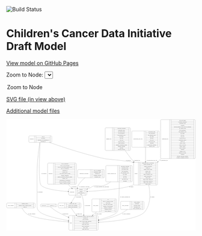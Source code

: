 <link rel='stylesheet' href="assets/style.css">
<link rel='stylesheet' href="https://unpkg.com/leaflet@1.5.1/dist/leaflet.css" integrity="sha512-xwE/Az9zrjBIphAcBb3F6JVqxf46+CDLwfLMHloNu6KEQCAWi6HcDUbeOfBIptF7tcCzusKFjFw2yuvEpDL9wQ==" crossorigin="">
<script type="text/javascript" src="https://code.jquery.com/jquery-3.2.1.min.js"></script>
<script type="text/javascript"  src="https://unpkg.com/leaflet@1.5.1/dist/leaflet.js"></script>
<script type="text/javascript" src="assets/actions.js"></script>

![Build Status](https://github.com/CBIIT/ccdi-model/actions/workflows/model-test-and-deploy.yml/badge.svg)

# Children's Cancer Data Initiative Draft Model

[View model on GitHub Pages](https://cbiit.github.io/ccdi-model/)



Zoom to Node: <select id="node_select">
  <option value="">Zoom to Node</option>
</select>
<div id="model"></div>

<p>
<a href="./model-desc/ccdi-model.svg">SVG file (in view above)</a>
<p>
<a href="./model-desc">Additional model files</a>
<div id='graph' style='display:off;'>
<svg width="2683pt" height="1574pt"
 viewBox="0.00 0.00 2683.00 1574.00" xmlns="http://www.w3.org/2000/svg" xmlns:xlink="http://www.w3.org/1999/xlink">
<g id="graph0" class="graph" transform="scale(1 1) rotate(0) translate(4 1570)">
<title>Perl</title>
<polygon fill="#ffffff" stroke="transparent" points="-4,4 -4,-1570 2679,-1570 2679,4 -4,4"/>
<!-- study_funding -->
<g id="node1" class="node">
<title>study_funding</title>
<path fill="none" stroke="#000000" d="M12,-317C12,-317 391,-317 391,-317 397,-317 403,-323 403,-329 403,-329 403,-374 403,-374 403,-380 397,-386 391,-386 391,-386 12,-386 12,-386 6,-386 0,-380 0,-374 0,-374 0,-329 0,-329 0,-323 6,-317 12,-317"/>
<text text-anchor="middle" x="59.5" y="-347.8" font-family="Times,serif" font-size="14.00" fill="#000000">study_funding</text>
<polyline fill="none" stroke="#000000" points="119,-317 119,-386 "/>
<text text-anchor="middle" x="129.5" y="-347.8" font-family="Times,serif" font-size="14.00" fill="#000000"> </text>
<polyline fill="none" stroke="#000000" points="140,-317 140,-386 "/>
<text text-anchor="middle" x="261" y="-370.8" font-family="Times,serif" font-size="14.00" fill="#000000">funding_agency</text>
<polyline fill="none" stroke="#000000" points="140,-363 382,-363 "/>
<text text-anchor="middle" x="261" y="-347.8" font-family="Times,serif" font-size="14.00" fill="#000000">funding_source_program_name</text>
<polyline fill="none" stroke="#000000" points="140,-340 382,-340 "/>
<text text-anchor="middle" x="261" y="-324.8" font-family="Times,serif" font-size="14.00" fill="#000000">grant_id</text>
<polyline fill="none" stroke="#000000" points="382,-317 382,-386 "/>
<text text-anchor="middle" x="392.5" y="-347.8" font-family="Times,serif" font-size="14.00" fill="#000000"> </text>
</g>
<!-- study -->
<g id="node8" class="node">
<title>study</title>
<path fill="none" stroke="#000000" d="M894.5,-.5C894.5,-.5 1284.5,-.5 1284.5,-.5 1290.5,-.5 1296.5,-6.5 1296.5,-12.5 1296.5,-12.5 1296.5,-195.5 1296.5,-195.5 1296.5,-201.5 1290.5,-207.5 1284.5,-207.5 1284.5,-207.5 894.5,-207.5 894.5,-207.5 888.5,-207.5 882.5,-201.5 882.5,-195.5 882.5,-195.5 882.5,-12.5 882.5,-12.5 882.5,-6.5 888.5,-.5 894.5,-.5"/>
<text text-anchor="middle" x="910.5" y="-100.3" font-family="Times,serif" font-size="14.00" fill="#000000">study</text>
<polyline fill="none" stroke="#000000" points="938.5,-.5 938.5,-207.5 "/>
<text text-anchor="middle" x="949" y="-100.3" font-family="Times,serif" font-size="14.00" fill="#000000"> </text>
<polyline fill="none" stroke="#000000" points="959.5,-.5 959.5,-207.5 "/>
<text text-anchor="middle" x="1117.5" y="-192.3" font-family="Times,serif" font-size="14.00" fill="#000000">experimental_strategy_and_data_subtype</text>
<polyline fill="none" stroke="#000000" points="959.5,-184.5 1275.5,-184.5 "/>
<text text-anchor="middle" x="1117.5" y="-169.3" font-family="Times,serif" font-size="14.00" fill="#000000">external_url</text>
<polyline fill="none" stroke="#000000" points="959.5,-161.5 1275.5,-161.5 "/>
<text text-anchor="middle" x="1117.5" y="-146.3" font-family="Times,serif" font-size="14.00" fill="#000000">phs_accession</text>
<polyline fill="none" stroke="#000000" points="959.5,-138.5 1275.5,-138.5 "/>
<text text-anchor="middle" x="1117.5" y="-123.3" font-family="Times,serif" font-size="14.00" fill="#000000">size_of_data_being_uploaded</text>
<polyline fill="none" stroke="#000000" points="959.5,-115.5 1275.5,-115.5 "/>
<text text-anchor="middle" x="1117.5" y="-100.3" font-family="Times,serif" font-size="14.00" fill="#000000">study_acronym</text>
<polyline fill="none" stroke="#000000" points="959.5,-92.5 1275.5,-92.5 "/>
<text text-anchor="middle" x="1117.5" y="-77.3" font-family="Times,serif" font-size="14.00" fill="#000000">study_data_types</text>
<polyline fill="none" stroke="#000000" points="959.5,-69.5 1275.5,-69.5 "/>
<text text-anchor="middle" x="1117.5" y="-54.3" font-family="Times,serif" font-size="14.00" fill="#000000">study_description</text>
<polyline fill="none" stroke="#000000" points="959.5,-46.5 1275.5,-46.5 "/>
<text text-anchor="middle" x="1117.5" y="-31.3" font-family="Times,serif" font-size="14.00" fill="#000000">study_name</text>
<polyline fill="none" stroke="#000000" points="959.5,-23.5 1275.5,-23.5 "/>
<text text-anchor="middle" x="1117.5" y="-8.3" font-family="Times,serif" font-size="14.00" fill="#000000">study_short_title</text>
<polyline fill="none" stroke="#000000" points="1275.5,-.5 1275.5,-207.5 "/>
<text text-anchor="middle" x="1286" y="-100.3" font-family="Times,serif" font-size="14.00" fill="#000000"> </text>
</g>
<!-- study_funding&#45;&gt;study -->
<g id="edge15" class="edge">
<title>study_funding&#45;&gt;study</title>
<path fill="none" stroke="#000000" d="M217.3299,-316.7344C232.5384,-287.5446 258.3887,-247.2934 293.5,-226 388.2078,-168.5641 670.6202,-135.4901 872.0974,-118.6241"/>
<polygon fill="#000000" stroke="#000000" points="872.5543,-122.0983 882.2308,-117.7837 871.9757,-115.1222 872.5543,-122.0983"/>
<text text-anchor="middle" x="355.5" y="-229.8" font-family="Times,serif" font-size="14.00" fill="#000000">of_study_funding</text>
</g>
<!-- synonym -->
<g id="node2" class="node">
<title>synonym</title>
<path fill="none" stroke="#000000" d="M327,-1243.5C327,-1243.5 628,-1243.5 628,-1243.5 634,-1243.5 640,-1249.5 640,-1255.5 640,-1255.5 640,-1323.5 640,-1323.5 640,-1329.5 634,-1335.5 628,-1335.5 628,-1335.5 327,-1335.5 327,-1335.5 321,-1335.5 315,-1329.5 315,-1323.5 315,-1323.5 315,-1255.5 315,-1255.5 315,-1249.5 321,-1243.5 327,-1243.5"/>
<text text-anchor="middle" x="355" y="-1285.8" font-family="Times,serif" font-size="14.00" fill="#000000">synonym</text>
<polyline fill="none" stroke="#000000" points="395,-1243.5 395,-1335.5 "/>
<text text-anchor="middle" x="405.5" y="-1285.8" font-family="Times,serif" font-size="14.00" fill="#000000"> </text>
<polyline fill="none" stroke="#000000" points="416,-1243.5 416,-1335.5 "/>
<text text-anchor="middle" x="517.5" y="-1320.3" font-family="Times,serif" font-size="14.00" fill="#000000">cds_id</text>
<polyline fill="none" stroke="#000000" points="416,-1312.5 619,-1312.5 "/>
<text text-anchor="middle" x="517.5" y="-1297.3" font-family="Times,serif" font-size="14.00" fill="#000000">cds_node</text>
<polyline fill="none" stroke="#000000" points="416,-1289.5 619,-1289.5 "/>
<text text-anchor="middle" x="517.5" y="-1274.3" font-family="Times,serif" font-size="14.00" fill="#000000">repository_of_synonym_id</text>
<polyline fill="none" stroke="#000000" points="416,-1266.5 619,-1266.5 "/>
<text text-anchor="middle" x="517.5" y="-1251.3" font-family="Times,serif" font-size="14.00" fill="#000000">synonym_id</text>
<polyline fill="none" stroke="#000000" points="619,-1243.5 619,-1335.5 "/>
<text text-anchor="middle" x="629.5" y="-1285.8" font-family="Times,serif" font-size="14.00" fill="#000000"> </text>
</g>
<!-- participant -->
<g id="node6" class="node">
<title>participant</title>
<path fill="none" stroke="#000000" d="M892,-495.5C892,-495.5 1123,-495.5 1123,-495.5 1129,-495.5 1135,-501.5 1135,-507.5 1135,-507.5 1135,-575.5 1135,-575.5 1135,-581.5 1129,-587.5 1123,-587.5 1123,-587.5 892,-587.5 892,-587.5 886,-587.5 880,-581.5 880,-575.5 880,-575.5 880,-507.5 880,-507.5 880,-501.5 886,-495.5 892,-495.5"/>
<text text-anchor="middle" x="928" y="-537.8" font-family="Times,serif" font-size="14.00" fill="#000000">participant</text>
<polyline fill="none" stroke="#000000" points="976,-495.5 976,-587.5 "/>
<text text-anchor="middle" x="986.5" y="-537.8" font-family="Times,serif" font-size="14.00" fill="#000000"> </text>
<polyline fill="none" stroke="#000000" points="997,-495.5 997,-587.5 "/>
<text text-anchor="middle" x="1055.5" y="-572.3" font-family="Times,serif" font-size="14.00" fill="#000000">ethnicity</text>
<polyline fill="none" stroke="#000000" points="997,-564.5 1114,-564.5 "/>
<text text-anchor="middle" x="1055.5" y="-549.3" font-family="Times,serif" font-size="14.00" fill="#000000">gender</text>
<polyline fill="none" stroke="#000000" points="997,-541.5 1114,-541.5 "/>
<text text-anchor="middle" x="1055.5" y="-526.3" font-family="Times,serif" font-size="14.00" fill="#000000">participant_id</text>
<polyline fill="none" stroke="#000000" points="997,-518.5 1114,-518.5 "/>
<text text-anchor="middle" x="1055.5" y="-503.3" font-family="Times,serif" font-size="14.00" fill="#000000">race</text>
<polyline fill="none" stroke="#000000" points="1114,-495.5 1114,-587.5 "/>
<text text-anchor="middle" x="1124.5" y="-537.8" font-family="Times,serif" font-size="14.00" fill="#000000"> </text>
</g>
<!-- synonym&#45;&gt;participant -->
<g id="edge12" class="edge">
<title>synonym&#45;&gt;participant</title>
<path fill="none" stroke="#000000" d="M474.8166,-1243.0145C467.1198,-1101.8295 447.8996,-684.8452 486.5,-639 534.7091,-581.7427 732.0356,-557.8834 869.4943,-548.097"/>
<polygon fill="#000000" stroke="#000000" points="869.9648,-551.5728 879.6983,-547.3884 869.4798,-544.5896 869.9648,-551.5728"/>
<text text-anchor="middle" x="529" y="-796.8" font-family="Times,serif" font-size="14.00" fill="#000000">of_synonym</text>
</g>
<!-- synonym&#45;&gt;study -->
<g id="edge14" class="edge">
<title>synonym&#45;&gt;study</title>
<path fill="none" stroke="#000000" d="M470.2619,-1243.4533C457.3077,-1156.9192 431.5,-964.0064 431.5,-800.5 431.5,-800.5 431.5,-800.5 431.5,-351.5 431.5,-306.8842 436.6237,-288.0338 470.5,-259 531.0489,-207.1064 719.2551,-164.56 872.3914,-137.2591"/>
<polygon fill="#000000" stroke="#000000" points="873.189,-140.6725 882.4258,-135.483 871.9688,-133.7796 873.189,-140.6725"/>
<text text-anchor="middle" x="474" y="-537.8" font-family="Times,serif" font-size="14.00" fill="#000000">of_synonym</text>
</g>
<!-- sample -->
<g id="node9" class="node">
<title>sample</title>
<path fill="none" stroke="#000000" d="M1811.5,-639.5C1811.5,-639.5 2125.5,-639.5 2125.5,-639.5 2131.5,-639.5 2137.5,-645.5 2137.5,-651.5 2137.5,-651.5 2137.5,-949.5 2137.5,-949.5 2137.5,-955.5 2131.5,-961.5 2125.5,-961.5 2125.5,-961.5 1811.5,-961.5 1811.5,-961.5 1805.5,-961.5 1799.5,-955.5 1799.5,-949.5 1799.5,-949.5 1799.5,-651.5 1799.5,-651.5 1799.5,-645.5 1805.5,-639.5 1811.5,-639.5"/>
<text text-anchor="middle" x="1833.5" y="-796.8" font-family="Times,serif" font-size="14.00" fill="#000000">sample</text>
<polyline fill="none" stroke="#000000" points="1867.5,-639.5 1867.5,-961.5 "/>
<text text-anchor="middle" x="1878" y="-796.8" font-family="Times,serif" font-size="14.00" fill="#000000"> </text>
<polyline fill="none" stroke="#000000" points="1888.5,-639.5 1888.5,-961.5 "/>
<text text-anchor="middle" x="2002.5" y="-946.3" font-family="Times,serif" font-size="14.00" fill="#000000">participant_age_at_collection</text>
<polyline fill="none" stroke="#000000" points="1888.5,-938.5 2116.5,-938.5 "/>
<text text-anchor="middle" x="2002.5" y="-923.3" font-family="Times,serif" font-size="14.00" fill="#000000">sample_anatomic_site</text>
<polyline fill="none" stroke="#000000" points="1888.5,-915.5 2116.5,-915.5 "/>
<text text-anchor="middle" x="2002.5" y="-900.3" font-family="Times,serif" font-size="14.00" fill="#000000">sample_description</text>
<polyline fill="none" stroke="#000000" points="1888.5,-892.5 2116.5,-892.5 "/>
<text text-anchor="middle" x="2002.5" y="-877.3" font-family="Times,serif" font-size="14.00" fill="#000000">sample_id</text>
<polyline fill="none" stroke="#000000" points="1888.5,-869.5 2116.5,-869.5 "/>
<text text-anchor="middle" x="2002.5" y="-854.3" font-family="Times,serif" font-size="14.00" fill="#000000">sample_tumor_status</text>
<polyline fill="none" stroke="#000000" points="1888.5,-846.5 2116.5,-846.5 "/>
<text text-anchor="middle" x="2002.5" y="-831.3" font-family="Times,serif" font-size="14.00" fill="#000000">sample_type</text>
<polyline fill="none" stroke="#000000" points="1888.5,-823.5 2116.5,-823.5 "/>
<text text-anchor="middle" x="2002.5" y="-808.3" font-family="Times,serif" font-size="14.00" fill="#000000">tumor_grade</text>
<polyline fill="none" stroke="#000000" points="1888.5,-800.5 2116.5,-800.5 "/>
<text text-anchor="middle" x="2002.5" y="-785.3" font-family="Times,serif" font-size="14.00" fill="#000000">tumor_incidence_type</text>
<polyline fill="none" stroke="#000000" points="1888.5,-777.5 2116.5,-777.5 "/>
<text text-anchor="middle" x="2002.5" y="-762.3" font-family="Times,serif" font-size="14.00" fill="#000000">tumor_morphology</text>
<polyline fill="none" stroke="#000000" points="1888.5,-754.5 2116.5,-754.5 "/>
<text text-anchor="middle" x="2002.5" y="-739.3" font-family="Times,serif" font-size="14.00" fill="#000000">tumor_stage</text>
<polyline fill="none" stroke="#000000" points="1888.5,-731.5 2116.5,-731.5 "/>
<text text-anchor="middle" x="2002.5" y="-716.3" font-family="Times,serif" font-size="14.00" fill="#000000">tumor_stage_clinical_m</text>
<polyline fill="none" stroke="#000000" points="1888.5,-708.5 2116.5,-708.5 "/>
<text text-anchor="middle" x="2002.5" y="-693.3" font-family="Times,serif" font-size="14.00" fill="#000000">tumor_stage_clinical_n</text>
<polyline fill="none" stroke="#000000" points="1888.5,-685.5 2116.5,-685.5 "/>
<text text-anchor="middle" x="2002.5" y="-670.3" font-family="Times,serif" font-size="14.00" fill="#000000">tumor_stage_clinical_t</text>
<polyline fill="none" stroke="#000000" points="1888.5,-662.5 2116.5,-662.5 "/>
<text text-anchor="middle" x="2002.5" y="-647.3" font-family="Times,serif" font-size="14.00" fill="#000000">tumor_status</text>
<polyline fill="none" stroke="#000000" points="2116.5,-639.5 2116.5,-961.5 "/>
<text text-anchor="middle" x="2127" y="-796.8" font-family="Times,serif" font-size="14.00" fill="#000000"> </text>
</g>
<!-- synonym&#45;&gt;sample -->
<g id="edge13" class="edge">
<title>synonym&#45;&gt;sample</title>
<path fill="none" stroke="#000000" d="M604.5562,-1243.4163C778.8404,-1181.9354 1102.8992,-1073.7889 1387.5,-1013 1429.3978,-1004.0509 1717.9227,-983.1425 1789.682,-961.2679"/>
<polygon fill="#000000" stroke="#000000" points="1791.0848,-964.4814 1799.2668,-957.7506 1788.6732,-957.9099 1791.0848,-964.4814"/>
<text text-anchor="middle" x="1726" y="-983.8" font-family="Times,serif" font-size="14.00" fill="#000000">of_synonym</text>
</g>
<!-- imaging_file -->
<g id="node3" class="node">
<title>imaging_file</title>
<path fill="none" stroke="#000000" d="M1408.5,-1128.5C1408.5,-1128.5 1742.5,-1128.5 1742.5,-1128.5 1748.5,-1128.5 1754.5,-1134.5 1754.5,-1140.5 1754.5,-1140.5 1754.5,-1438.5 1754.5,-1438.5 1754.5,-1444.5 1748.5,-1450.5 1742.5,-1450.5 1742.5,-1450.5 1408.5,-1450.5 1408.5,-1450.5 1402.5,-1450.5 1396.5,-1444.5 1396.5,-1438.5 1396.5,-1438.5 1396.5,-1140.5 1396.5,-1140.5 1396.5,-1134.5 1402.5,-1128.5 1408.5,-1128.5"/>
<text text-anchor="middle" x="1448.5" y="-1285.8" font-family="Times,serif" font-size="14.00" fill="#000000">imaging_file</text>
<polyline fill="none" stroke="#000000" points="1500.5,-1128.5 1500.5,-1450.5 "/>
<text text-anchor="middle" x="1511" y="-1285.8" font-family="Times,serif" font-size="14.00" fill="#000000"> </text>
<polyline fill="none" stroke="#000000" points="1521.5,-1128.5 1521.5,-1450.5 "/>
<text text-anchor="middle" x="1627.5" y="-1435.3" font-family="Times,serif" font-size="14.00" fill="#000000">checksum_algorithm</text>
<polyline fill="none" stroke="#000000" points="1521.5,-1427.5 1733.5,-1427.5 "/>
<text text-anchor="middle" x="1627.5" y="-1412.3" font-family="Times,serif" font-size="14.00" fill="#000000">checksum_value</text>
<polyline fill="none" stroke="#000000" points="1521.5,-1404.5 1733.5,-1404.5 "/>
<text text-anchor="middle" x="1627.5" y="-1389.3" font-family="Times,serif" font-size="14.00" fill="#000000">dcf_indexd_guid</text>
<polyline fill="none" stroke="#000000" points="1521.5,-1381.5 1733.5,-1381.5 "/>
<text text-anchor="middle" x="1627.5" y="-1366.3" font-family="Times,serif" font-size="14.00" fill="#000000">file_description</text>
<polyline fill="none" stroke="#000000" points="1521.5,-1358.5 1733.5,-1358.5 "/>
<text text-anchor="middle" x="1627.5" y="-1343.3" font-family="Times,serif" font-size="14.00" fill="#000000">file_mapping_level</text>
<polyline fill="none" stroke="#000000" points="1521.5,-1335.5 1733.5,-1335.5 "/>
<text text-anchor="middle" x="1627.5" y="-1320.3" font-family="Times,serif" font-size="14.00" fill="#000000">file_name</text>
<polyline fill="none" stroke="#000000" points="1521.5,-1312.5 1733.5,-1312.5 "/>
<text text-anchor="middle" x="1627.5" y="-1297.3" font-family="Times,serif" font-size="14.00" fill="#000000">file_size</text>
<polyline fill="none" stroke="#000000" points="1521.5,-1289.5 1733.5,-1289.5 "/>
<text text-anchor="middle" x="1627.5" y="-1274.3" font-family="Times,serif" font-size="14.00" fill="#000000">file_type</text>
<polyline fill="none" stroke="#000000" points="1521.5,-1266.5 1733.5,-1266.5 "/>
<text text-anchor="middle" x="1627.5" y="-1251.3" font-family="Times,serif" font-size="14.00" fill="#000000">file_url_in_cds</text>
<polyline fill="none" stroke="#000000" points="1521.5,-1243.5 1733.5,-1243.5 "/>
<text text-anchor="middle" x="1627.5" y="-1228.3" font-family="Times,serif" font-size="14.00" fill="#000000">image_modality</text>
<polyline fill="none" stroke="#000000" points="1521.5,-1220.5 1733.5,-1220.5 "/>
<text text-anchor="middle" x="1627.5" y="-1205.3" font-family="Times,serif" font-size="14.00" fill="#000000">imaging_instrument_model</text>
<polyline fill="none" stroke="#000000" points="1521.5,-1197.5 1733.5,-1197.5 "/>
<text text-anchor="middle" x="1627.5" y="-1182.3" font-family="Times,serif" font-size="14.00" fill="#000000">imaging_platform</text>
<polyline fill="none" stroke="#000000" points="1521.5,-1174.5 1733.5,-1174.5 "/>
<text text-anchor="middle" x="1627.5" y="-1159.3" font-family="Times,serif" font-size="14.00" fill="#000000">md5sum</text>
<polyline fill="none" stroke="#000000" points="1521.5,-1151.5 1733.5,-1151.5 "/>
<text text-anchor="middle" x="1627.5" y="-1136.3" font-family="Times,serif" font-size="14.00" fill="#000000">software_package</text>
<polyline fill="none" stroke="#000000" points="1733.5,-1128.5 1733.5,-1450.5 "/>
<text text-anchor="middle" x="1744" y="-1285.8" font-family="Times,serif" font-size="14.00" fill="#000000"> </text>
</g>
<!-- imaging_file&#45;&gt;sample -->
<g id="edge5" class="edge">
<title>imaging_file&#45;&gt;sample</title>
<path fill="none" stroke="#000000" d="M1679.072,-1128.3228C1705.7108,-1089.6438 1735.1675,-1049.1032 1764.5,-1013 1776.3084,-998.466 1788.9124,-983.7421 1801.8429,-969.1801"/>
<polygon fill="#000000" stroke="#000000" points="1804.5791,-971.3708 1808.6319,-961.5817 1799.3591,-966.7068 1804.5791,-971.3708"/>
<text text-anchor="middle" x="1844" y="-983.8" font-family="Times,serif" font-size="14.00" fill="#000000">of_imaging_file</text>
</g>
<!-- publication -->
<g id="node4" class="node">
<title>publication</title>
<path fill="none" stroke="#000000" d="M491.5,-333.5C491.5,-333.5 701.5,-333.5 701.5,-333.5 707.5,-333.5 713.5,-339.5 713.5,-345.5 713.5,-345.5 713.5,-357.5 713.5,-357.5 713.5,-363.5 707.5,-369.5 701.5,-369.5 701.5,-369.5 491.5,-369.5 491.5,-369.5 485.5,-369.5 479.5,-363.5 479.5,-357.5 479.5,-357.5 479.5,-345.5 479.5,-345.5 479.5,-339.5 485.5,-333.5 491.5,-333.5"/>
<text text-anchor="middle" x="528" y="-347.8" font-family="Times,serif" font-size="14.00" fill="#000000">publication</text>
<polyline fill="none" stroke="#000000" points="576.5,-333.5 576.5,-369.5 "/>
<text text-anchor="middle" x="587" y="-347.8" font-family="Times,serif" font-size="14.00" fill="#000000"> </text>
<polyline fill="none" stroke="#000000" points="597.5,-333.5 597.5,-369.5 "/>
<text text-anchor="middle" x="645" y="-347.8" font-family="Times,serif" font-size="14.00" fill="#000000">pubmed_id</text>
<polyline fill="none" stroke="#000000" points="692.5,-333.5 692.5,-369.5 "/>
<text text-anchor="middle" x="703" y="-347.8" font-family="Times,serif" font-size="14.00" fill="#000000"> </text>
</g>
<!-- publication&#45;&gt;study -->
<g id="edge11" class="edge">
<title>publication&#45;&gt;study</title>
<path fill="none" stroke="#000000" d="M617.7449,-333.4884C641.9777,-313.5337 683.3278,-281.2438 722.5,-259 769.6365,-232.2337 822.3082,-207.329 872.7083,-185.6547"/>
<polygon fill="#000000" stroke="#000000" points="874.2705,-188.7933 882.0908,-181.6454 871.5199,-182.3564 874.2705,-188.7933"/>
<text text-anchor="middle" x="831.5" y="-229.8" font-family="Times,serif" font-size="14.00" fill="#000000">of_publication</text>
</g>
<!-- diagnosis -->
<g id="node5" class="node">
<title>diagnosis</title>
<path fill="none" stroke="#000000" d="M593,-651C593,-651 976,-651 976,-651 982,-651 988,-657 988,-663 988,-663 988,-938 988,-938 988,-944 982,-950 976,-950 976,-950 593,-950 593,-950 587,-950 581,-944 581,-938 581,-938 581,-663 581,-663 581,-657 587,-651 593,-651"/>
<text text-anchor="middle" x="623" y="-796.8" font-family="Times,serif" font-size="14.00" fill="#000000">diagnosis</text>
<polyline fill="none" stroke="#000000" points="665,-651 665,-950 "/>
<text text-anchor="middle" x="675.5" y="-796.8" font-family="Times,serif" font-size="14.00" fill="#000000"> </text>
<polyline fill="none" stroke="#000000" points="686,-651 686,-950 "/>
<text text-anchor="middle" x="826.5" y="-934.8" font-family="Times,serif" font-size="14.00" fill="#000000">age_at_diagnosis</text>
<polyline fill="none" stroke="#000000" points="686,-927 967,-927 "/>
<text text-anchor="middle" x="826.5" y="-911.8" font-family="Times,serif" font-size="14.00" fill="#000000">days_to_last_followup</text>
<polyline fill="none" stroke="#000000" points="686,-904 967,-904 "/>
<text text-anchor="middle" x="826.5" y="-888.8" font-family="Times,serif" font-size="14.00" fill="#000000">days_to_last_known_disease_status</text>
<polyline fill="none" stroke="#000000" points="686,-881 967,-881 "/>
<text text-anchor="middle" x="826.5" y="-865.8" font-family="Times,serif" font-size="14.00" fill="#000000">days_to_recurrence</text>
<polyline fill="none" stroke="#000000" points="686,-858 967,-858 "/>
<text text-anchor="middle" x="826.5" y="-842.8" font-family="Times,serif" font-size="14.00" fill="#000000">diagnosis_id</text>
<polyline fill="none" stroke="#000000" points="686,-835 967,-835 "/>
<text text-anchor="middle" x="826.5" y="-819.8" font-family="Times,serif" font-size="14.00" fill="#000000">disease_type</text>
<polyline fill="none" stroke="#000000" points="686,-812 967,-812 "/>
<text text-anchor="middle" x="826.5" y="-796.8" font-family="Times,serif" font-size="14.00" fill="#000000">last_known_disease_status</text>
<polyline fill="none" stroke="#000000" points="686,-789 967,-789 "/>
<text text-anchor="middle" x="826.5" y="-773.8" font-family="Times,serif" font-size="14.00" fill="#000000">primary_diagnosis</text>
<polyline fill="none" stroke="#000000" points="686,-766 967,-766 "/>
<text text-anchor="middle" x="826.5" y="-750.8" font-family="Times,serif" font-size="14.00" fill="#000000">primary_diagnosis_reference_source</text>
<polyline fill="none" stroke="#000000" points="686,-743 967,-743 "/>
<text text-anchor="middle" x="826.5" y="-727.8" font-family="Times,serif" font-size="14.00" fill="#000000">primary_site</text>
<polyline fill="none" stroke="#000000" points="686,-720 967,-720 "/>
<text text-anchor="middle" x="826.5" y="-704.8" font-family="Times,serif" font-size="14.00" fill="#000000">progression_or_recurrence</text>
<polyline fill="none" stroke="#000000" points="686,-697 967,-697 "/>
<text text-anchor="middle" x="826.5" y="-681.8" font-family="Times,serif" font-size="14.00" fill="#000000">site_of_resection_or_biopsy</text>
<polyline fill="none" stroke="#000000" points="686,-674 967,-674 "/>
<text text-anchor="middle" x="826.5" y="-658.8" font-family="Times,serif" font-size="14.00" fill="#000000">tissue_or_organ_of_origin</text>
<polyline fill="none" stroke="#000000" points="967,-651 967,-950 "/>
<text text-anchor="middle" x="977.5" y="-796.8" font-family="Times,serif" font-size="14.00" fill="#000000"> </text>
</g>
<!-- diagnosis&#45;&gt;participant -->
<g id="edge17" class="edge">
<title>diagnosis&#45;&gt;participant</title>
<path fill="none" stroke="#000000" d="M873.2282,-650.7355C885.2092,-634.9048 898.044,-619.6341 911.5,-606 915.566,-601.8801 919.9337,-597.8702 924.4835,-593.9977"/>
<polygon fill="#000000" stroke="#000000" points="926.7641,-596.6541 932.2913,-587.6152 922.3338,-591.2344 926.7641,-596.6541"/>
<text text-anchor="middle" x="956" y="-609.8" font-family="Times,serif" font-size="14.00" fill="#000000">of_diagnosis</text>
</g>
<!-- participant&#45;&gt;study -->
<g id="edge18" class="edge">
<title>participant&#45;&gt;study</title>
<path fill="none" stroke="#000000" d="M1061.5655,-495.217C1065.8832,-489.4962 1069.6643,-483.3945 1072.5,-477 1092.3519,-432.2341 1094.6927,-310.3874 1093.2772,-218.0356"/>
<polygon fill="#000000" stroke="#000000" points="1096.7724,-217.7186 1093.1028,-207.7795 1089.7734,-217.8376 1096.7724,-217.7186"/>
<text text-anchor="middle" x="1145" y="-347.8" font-family="Times,serif" font-size="14.00" fill="#000000">of_participant</text>
</g>
<!-- study_arm -->
<g id="node14" class="node">
<title>study_arm</title>
<path fill="none" stroke="#000000" d="M744,-317C744,-317 1041,-317 1041,-317 1047,-317 1053,-323 1053,-329 1053,-329 1053,-374 1053,-374 1053,-380 1047,-386 1041,-386 1041,-386 744,-386 744,-386 738,-386 732,-380 732,-374 732,-374 732,-329 732,-329 732,-323 738,-317 744,-317"/>
<text text-anchor="middle" x="778" y="-347.8" font-family="Times,serif" font-size="14.00" fill="#000000">study_arm</text>
<polyline fill="none" stroke="#000000" points="824,-317 824,-386 "/>
<text text-anchor="middle" x="834.5" y="-347.8" font-family="Times,serif" font-size="14.00" fill="#000000"> </text>
<polyline fill="none" stroke="#000000" points="845,-317 845,-386 "/>
<text text-anchor="middle" x="938.5" y="-370.8" font-family="Times,serif" font-size="14.00" fill="#000000">clinical_trial_arm</text>
<polyline fill="none" stroke="#000000" points="845,-363 1032,-363 "/>
<text text-anchor="middle" x="938.5" y="-347.8" font-family="Times,serif" font-size="14.00" fill="#000000">clinical_trial_identifier</text>
<polyline fill="none" stroke="#000000" points="845,-340 1032,-340 "/>
<text text-anchor="middle" x="938.5" y="-324.8" font-family="Times,serif" font-size="14.00" fill="#000000">clinical_trial_repository</text>
<polyline fill="none" stroke="#000000" points="1032,-317 1032,-386 "/>
<text text-anchor="middle" x="1042.5" y="-347.8" font-family="Times,serif" font-size="14.00" fill="#000000"> </text>
</g>
<!-- participant&#45;&gt;study_arm -->
<g id="edge19" class="edge">
<title>participant&#45;&gt;study_arm</title>
<path fill="none" stroke="#000000" d="M979.3678,-495.0208C960.9279,-464.5547 936.9796,-424.988 918.8994,-395.1164"/>
<polygon fill="#000000" stroke="#000000" points="921.6617,-392.9207 913.4893,-386.178 915.6731,-396.5454 921.6617,-392.9207"/>
<text text-anchor="middle" x="1018" y="-465.8" font-family="Times,serif" font-size="14.00" fill="#000000">of_participant</text>
</g>
<!-- therapeutic_procedure -->
<g id="node7" class="node">
<title>therapeutic_procedure</title>
<path fill="none" stroke="#000000" d="M1018,-743C1018,-743 1375,-743 1375,-743 1381,-743 1387,-749 1387,-755 1387,-755 1387,-846 1387,-846 1387,-852 1381,-858 1375,-858 1375,-858 1018,-858 1018,-858 1012,-858 1006,-852 1006,-846 1006,-846 1006,-755 1006,-755 1006,-749 1012,-743 1018,-743"/>
<text text-anchor="middle" x="1096.5" y="-796.8" font-family="Times,serif" font-size="14.00" fill="#000000">therapeutic_procedure</text>
<polyline fill="none" stroke="#000000" points="1187,-743 1187,-858 "/>
<text text-anchor="middle" x="1197.5" y="-796.8" font-family="Times,serif" font-size="14.00" fill="#000000"> </text>
<polyline fill="none" stroke="#000000" points="1208,-743 1208,-858 "/>
<text text-anchor="middle" x="1287" y="-842.8" font-family="Times,serif" font-size="14.00" fill="#000000">days_to_treatment</text>
<polyline fill="none" stroke="#000000" points="1208,-835 1366,-835 "/>
<text text-anchor="middle" x="1287" y="-819.8" font-family="Times,serif" font-size="14.00" fill="#000000">therapeutic_agents</text>
<polyline fill="none" stroke="#000000" points="1208,-812 1366,-812 "/>
<text text-anchor="middle" x="1287" y="-796.8" font-family="Times,serif" font-size="14.00" fill="#000000">treatment_id</text>
<polyline fill="none" stroke="#000000" points="1208,-789 1366,-789 "/>
<text text-anchor="middle" x="1287" y="-773.8" font-family="Times,serif" font-size="14.00" fill="#000000">treatment_outcome</text>
<polyline fill="none" stroke="#000000" points="1208,-766 1366,-766 "/>
<text text-anchor="middle" x="1287" y="-750.8" font-family="Times,serif" font-size="14.00" fill="#000000">treatment_type</text>
<polyline fill="none" stroke="#000000" points="1366,-743 1366,-858 "/>
<text text-anchor="middle" x="1376.5" y="-796.8" font-family="Times,serif" font-size="14.00" fill="#000000"> </text>
</g>
<!-- therapeutic_procedure&#45;&gt;participant -->
<g id="edge16" class="edge">
<title>therapeutic_procedure&#45;&gt;participant</title>
<path fill="none" stroke="#000000" d="M1110.0342,-742.8176C1071.3562,-711.7764 1029.7528,-669.8248 1008.5,-621 1005.3624,-613.7919 1003.5714,-605.8563 1002.6831,-597.8735"/>
<polygon fill="#000000" stroke="#000000" points="1006.1681,-597.5316 1002.0073,-587.788 999.1838,-597.9997 1006.1681,-597.5316"/>
<text text-anchor="middle" x="1101.5" y="-609.8" font-family="Times,serif" font-size="14.00" fill="#000000">of_therapeutic_procedure</text>
</g>
<!-- sample&#45;&gt;participant -->
<g id="edge2" class="edge">
<title>sample&#45;&gt;participant</title>
<path fill="none" stroke="#000000" d="M1799.2706,-643.2412C1796.3631,-641.7646 1793.439,-640.3491 1790.5,-639 1678.7412,-587.6964 1338.6225,-560.398 1145.4184,-548.6677"/>
<polygon fill="#000000" stroke="#000000" points="1145.3829,-545.1594 1135.1909,-548.053 1144.9628,-552.1468 1145.3829,-545.1594"/>
<text text-anchor="middle" x="1766" y="-609.8" font-family="Times,serif" font-size="14.00" fill="#000000">of_sample</text>
</g>
<!-- sample&#45;&gt;study -->
<g id="edge3" class="edge">
<title>sample&#45;&gt;study</title>
<path fill="none" stroke="#000000" d="M2013.8291,-639.2778C2036.7435,-520.2793 2043.6488,-361.7947 1955.5,-259 1873.2064,-163.0334 1535.2323,-126.3663 1306.6528,-112.4356"/>
<polygon fill="#000000" stroke="#000000" points="1306.7236,-108.9337 1296.5322,-111.8293 1306.305,-115.9211 1306.7236,-108.9337"/>
<text text-anchor="middle" x="2064" y="-465.8" font-family="Times,serif" font-size="14.00" fill="#000000">of_sample</text>
</g>
<!-- study_admin -->
<g id="node10" class="node">
<title>study_admin</title>
<path fill="none" stroke="#000000" d="M1220.5,-259.5C1220.5,-259.5 1546.5,-259.5 1546.5,-259.5 1552.5,-259.5 1558.5,-265.5 1558.5,-271.5 1558.5,-271.5 1558.5,-431.5 1558.5,-431.5 1558.5,-437.5 1552.5,-443.5 1546.5,-443.5 1546.5,-443.5 1220.5,-443.5 1220.5,-443.5 1214.5,-443.5 1208.5,-437.5 1208.5,-431.5 1208.5,-431.5 1208.5,-271.5 1208.5,-271.5 1208.5,-265.5 1214.5,-259.5 1220.5,-259.5"/>
<text text-anchor="middle" x="1262.5" y="-347.8" font-family="Times,serif" font-size="14.00" fill="#000000">study_admin</text>
<polyline fill="none" stroke="#000000" points="1316.5,-259.5 1316.5,-443.5 "/>
<text text-anchor="middle" x="1327" y="-347.8" font-family="Times,serif" font-size="14.00" fill="#000000"> </text>
<polyline fill="none" stroke="#000000" points="1337.5,-259.5 1337.5,-443.5 "/>
<text text-anchor="middle" x="1437.5" y="-428.3" font-family="Times,serif" font-size="14.00" fill="#000000">acl</text>
<polyline fill="none" stroke="#000000" points="1337.5,-420.5 1537.5,-420.5 "/>
<text text-anchor="middle" x="1437.5" y="-405.3" font-family="Times,serif" font-size="14.00" fill="#000000">adult_or_childhood_study</text>
<polyline fill="none" stroke="#000000" points="1337.5,-397.5 1537.5,-397.5 "/>
<text text-anchor="middle" x="1437.5" y="-382.3" font-family="Times,serif" font-size="14.00" fill="#000000">data_types</text>
<polyline fill="none" stroke="#000000" points="1337.5,-374.5 1537.5,-374.5 "/>
<text text-anchor="middle" x="1437.5" y="-359.3" font-family="Times,serif" font-size="14.00" fill="#000000">file_types_and_format</text>
<polyline fill="none" stroke="#000000" points="1337.5,-351.5 1537.5,-351.5 "/>
<text text-anchor="middle" x="1437.5" y="-336.3" font-family="Times,serif" font-size="14.00" fill="#000000">number_of_participants</text>
<polyline fill="none" stroke="#000000" points="1337.5,-328.5 1537.5,-328.5 "/>
<text text-anchor="middle" x="1437.5" y="-313.3" font-family="Times,serif" font-size="14.00" fill="#000000">number_of_samples</text>
<polyline fill="none" stroke="#000000" points="1337.5,-305.5 1537.5,-305.5 "/>
<text text-anchor="middle" x="1437.5" y="-290.3" font-family="Times,serif" font-size="14.00" fill="#000000">organism_species</text>
<polyline fill="none" stroke="#000000" points="1337.5,-282.5 1537.5,-282.5 "/>
<text text-anchor="middle" x="1437.5" y="-267.3" font-family="Times,serif" font-size="14.00" fill="#000000">study_admin_id</text>
<polyline fill="none" stroke="#000000" points="1537.5,-259.5 1537.5,-443.5 "/>
<text text-anchor="middle" x="1548" y="-347.8" font-family="Times,serif" font-size="14.00" fill="#000000"> </text>
</g>
<!-- study_admin&#45;&gt;study -->
<g id="edge10" class="edge">
<title>study_admin&#45;&gt;study</title>
<path fill="none" stroke="#000000" d="M1274.0253,-259.3401C1256.753,-244.7997 1238.74,-229.6357 1221.0299,-214.7267"/>
<polygon fill="#000000" stroke="#000000" points="1222.8221,-211.6604 1212.9179,-207.8977 1218.314,-217.0155 1222.8221,-211.6604"/>
<text text-anchor="middle" x="1301" y="-229.8" font-family="Times,serif" font-size="14.00" fill="#000000">of_study_admin</text>
</g>
<!-- methylation_array_file -->
<g id="node11" class="node">
<title>methylation_array_file</title>
<path fill="none" stroke="#000000" d="M1785,-1174.5C1785,-1174.5 2152,-1174.5 2152,-1174.5 2158,-1174.5 2164,-1180.5 2164,-1186.5 2164,-1186.5 2164,-1392.5 2164,-1392.5 2164,-1398.5 2158,-1404.5 2152,-1404.5 2152,-1404.5 1785,-1404.5 1785,-1404.5 1779,-1404.5 1773,-1398.5 1773,-1392.5 1773,-1392.5 1773,-1186.5 1773,-1186.5 1773,-1180.5 1779,-1174.5 1785,-1174.5"/>
<text text-anchor="middle" x="1862" y="-1285.8" font-family="Times,serif" font-size="14.00" fill="#000000">methylation_array_file</text>
<polyline fill="none" stroke="#000000" points="1951,-1174.5 1951,-1404.5 "/>
<text text-anchor="middle" x="1961.5" y="-1285.8" font-family="Times,serif" font-size="14.00" fill="#000000"> </text>
<polyline fill="none" stroke="#000000" points="1972,-1174.5 1972,-1404.5 "/>
<text text-anchor="middle" x="2057.5" y="-1389.3" font-family="Times,serif" font-size="14.00" fill="#000000">dcf_indexd_guid</text>
<polyline fill="none" stroke="#000000" points="1972,-1381.5 2143,-1381.5 "/>
<text text-anchor="middle" x="2057.5" y="-1366.3" font-family="Times,serif" font-size="14.00" fill="#000000">file_description</text>
<polyline fill="none" stroke="#000000" points="1972,-1358.5 2143,-1358.5 "/>
<text text-anchor="middle" x="2057.5" y="-1343.3" font-family="Times,serif" font-size="14.00" fill="#000000">file_mapping_level</text>
<polyline fill="none" stroke="#000000" points="1972,-1335.5 2143,-1335.5 "/>
<text text-anchor="middle" x="2057.5" y="-1320.3" font-family="Times,serif" font-size="14.00" fill="#000000">file_name</text>
<polyline fill="none" stroke="#000000" points="1972,-1312.5 2143,-1312.5 "/>
<text text-anchor="middle" x="2057.5" y="-1297.3" font-family="Times,serif" font-size="14.00" fill="#000000">file_size</text>
<polyline fill="none" stroke="#000000" points="1972,-1289.5 2143,-1289.5 "/>
<text text-anchor="middle" x="2057.5" y="-1274.3" font-family="Times,serif" font-size="14.00" fill="#000000">file_type</text>
<polyline fill="none" stroke="#000000" points="1972,-1266.5 2143,-1266.5 "/>
<text text-anchor="middle" x="2057.5" y="-1251.3" font-family="Times,serif" font-size="14.00" fill="#000000">file_url_in_cds</text>
<polyline fill="none" stroke="#000000" points="1972,-1243.5 2143,-1243.5 "/>
<text text-anchor="middle" x="2057.5" y="-1228.3" font-family="Times,serif" font-size="14.00" fill="#000000">md5sum</text>
<polyline fill="none" stroke="#000000" points="1972,-1220.5 2143,-1220.5 "/>
<text text-anchor="middle" x="2057.5" y="-1205.3" font-family="Times,serif" font-size="14.00" fill="#000000">methylation_platform</text>
<polyline fill="none" stroke="#000000" points="1972,-1197.5 2143,-1197.5 "/>
<text text-anchor="middle" x="2057.5" y="-1182.3" font-family="Times,serif" font-size="14.00" fill="#000000">reporter_label</text>
<polyline fill="none" stroke="#000000" points="2143,-1174.5 2143,-1404.5 "/>
<text text-anchor="middle" x="2153.5" y="-1285.8" font-family="Times,serif" font-size="14.00" fill="#000000"> </text>
</g>
<!-- methylation_array_file&#45;&gt;sample -->
<g id="edge9" class="edge">
<title>methylation_array_file&#45;&gt;sample</title>
<path fill="none" stroke="#000000" d="M1968.5,-1174.233C1968.5,-1113.9378 1968.5,-1038.928 1968.5,-971.9656"/>
<polygon fill="#000000" stroke="#000000" points="1972.0001,-971.7198 1968.5,-961.7198 1965.0001,-971.7198 1972.0001,-971.7198"/>
<text text-anchor="middle" x="2060" y="-983.8" font-family="Times,serif" font-size="14.00" fill="#000000">of_methylation_array_file</text>
</g>
<!-- clinical_measure_file -->
<g id="node12" class="node">
<title>clinical_measure_file</title>
<path fill="none" stroke="#000000" d="M1417.5,-685.5C1417.5,-685.5 1769.5,-685.5 1769.5,-685.5 1775.5,-685.5 1781.5,-691.5 1781.5,-697.5 1781.5,-697.5 1781.5,-903.5 1781.5,-903.5 1781.5,-909.5 1775.5,-915.5 1769.5,-915.5 1769.5,-915.5 1417.5,-915.5 1417.5,-915.5 1411.5,-915.5 1405.5,-909.5 1405.5,-903.5 1405.5,-903.5 1405.5,-697.5 1405.5,-697.5 1405.5,-691.5 1411.5,-685.5 1417.5,-685.5"/>
<text text-anchor="middle" x="1489" y="-796.8" font-family="Times,serif" font-size="14.00" fill="#000000">clinical_measure_file</text>
<polyline fill="none" stroke="#000000" points="1572.5,-685.5 1572.5,-915.5 "/>
<text text-anchor="middle" x="1583" y="-796.8" font-family="Times,serif" font-size="14.00" fill="#000000"> </text>
<polyline fill="none" stroke="#000000" points="1593.5,-685.5 1593.5,-915.5 "/>
<text text-anchor="middle" x="1677" y="-900.3" font-family="Times,serif" font-size="14.00" fill="#000000">checksum_algorithm</text>
<polyline fill="none" stroke="#000000" points="1593.5,-892.5 1760.5,-892.5 "/>
<text text-anchor="middle" x="1677" y="-877.3" font-family="Times,serif" font-size="14.00" fill="#000000">checksum_value</text>
<polyline fill="none" stroke="#000000" points="1593.5,-869.5 1760.5,-869.5 "/>
<text text-anchor="middle" x="1677" y="-854.3" font-family="Times,serif" font-size="14.00" fill="#000000">dcf_indexd_guid</text>
<polyline fill="none" stroke="#000000" points="1593.5,-846.5 1760.5,-846.5 "/>
<text text-anchor="middle" x="1677" y="-831.3" font-family="Times,serif" font-size="14.00" fill="#000000">file_description</text>
<polyline fill="none" stroke="#000000" points="1593.5,-823.5 1760.5,-823.5 "/>
<text text-anchor="middle" x="1677" y="-808.3" font-family="Times,serif" font-size="14.00" fill="#000000">file_mapping_level</text>
<polyline fill="none" stroke="#000000" points="1593.5,-800.5 1760.5,-800.5 "/>
<text text-anchor="middle" x="1677" y="-785.3" font-family="Times,serif" font-size="14.00" fill="#000000">file_name</text>
<polyline fill="none" stroke="#000000" points="1593.5,-777.5 1760.5,-777.5 "/>
<text text-anchor="middle" x="1677" y="-762.3" font-family="Times,serif" font-size="14.00" fill="#000000">file_size</text>
<polyline fill="none" stroke="#000000" points="1593.5,-754.5 1760.5,-754.5 "/>
<text text-anchor="middle" x="1677" y="-739.3" font-family="Times,serif" font-size="14.00" fill="#000000">file_type</text>
<polyline fill="none" stroke="#000000" points="1593.5,-731.5 1760.5,-731.5 "/>
<text text-anchor="middle" x="1677" y="-716.3" font-family="Times,serif" font-size="14.00" fill="#000000">file_url_in_cds</text>
<polyline fill="none" stroke="#000000" points="1593.5,-708.5 1760.5,-708.5 "/>
<text text-anchor="middle" x="1677" y="-693.3" font-family="Times,serif" font-size="14.00" fill="#000000">md5sum</text>
<polyline fill="none" stroke="#000000" points="1760.5,-685.5 1760.5,-915.5 "/>
<text text-anchor="middle" x="1771" y="-796.8" font-family="Times,serif" font-size="14.00" fill="#000000"> </text>
</g>
<!-- clinical_measure_file&#45;&gt;participant -->
<g id="edge8" class="edge">
<title>clinical_measure_file&#45;&gt;participant</title>
<path fill="none" stroke="#000000" d="M1474.5369,-685.3916C1450.0078,-667.0943 1423.1658,-650.453 1395.5,-639 1322.032,-608.5859 1292.4802,-647.4677 1217.5,-621 1205.9919,-616.9377 1205.4623,-611.3634 1194.5,-606 1178.7531,-598.2956 1161.8508,-591.0992 1144.88,-584.5144"/>
<polygon fill="#000000" stroke="#000000" points="1146.0424,-581.2119 1135.4516,-580.9198 1143.5487,-587.7527 1146.0424,-581.2119"/>
<text text-anchor="middle" x="1347" y="-609.8" font-family="Times,serif" font-size="14.00" fill="#000000">of_clinical_measure_file_participant</text>
</g>
<!-- clinical_measure_file&#45;&gt;study -->
<g id="edge7" class="edge">
<title>clinical_measure_file&#45;&gt;study</title>
<path fill="none" stroke="#000000" d="M1594.8329,-685.4987C1595.5185,-536.5463 1592.7014,-291.9724 1567.5,-259 1533.9452,-215.0984 1416.5563,-176.6916 1306.5169,-149.0913"/>
<polygon fill="#000000" stroke="#000000" points="1307.125,-145.636 1296.5761,-146.6219 1305.4374,-152.4296 1307.125,-145.636"/>
<text text-anchor="middle" x="1678.5" y="-465.8" font-family="Times,serif" font-size="14.00" fill="#000000">of_clinical_measure_file</text>
</g>
<!-- study_personnel -->
<g id="node13" class="node">
<title>study_personnel</title>
<path fill="none" stroke="#000000" d="M1627,-294C1627,-294 1934,-294 1934,-294 1940,-294 1946,-300 1946,-306 1946,-306 1946,-397 1946,-397 1946,-403 1940,-409 1934,-409 1934,-409 1627,-409 1627,-409 1621,-409 1615,-403 1615,-397 1615,-397 1615,-306 1615,-306 1615,-300 1621,-294 1627,-294"/>
<text text-anchor="middle" x="1682" y="-347.8" font-family="Times,serif" font-size="14.00" fill="#000000">study_personnel</text>
<polyline fill="none" stroke="#000000" points="1749,-294 1749,-409 "/>
<text text-anchor="middle" x="1759.5" y="-347.8" font-family="Times,serif" font-size="14.00" fill="#000000"> </text>
<polyline fill="none" stroke="#000000" points="1770,-294 1770,-409 "/>
<text text-anchor="middle" x="1847.5" y="-393.8" font-family="Times,serif" font-size="14.00" fill="#000000">email_address</text>
<polyline fill="none" stroke="#000000" points="1770,-386 1925,-386 "/>
<text text-anchor="middle" x="1847.5" y="-370.8" font-family="Times,serif" font-size="14.00" fill="#000000">institution</text>
<polyline fill="none" stroke="#000000" points="1770,-363 1925,-363 "/>
<text text-anchor="middle" x="1847.5" y="-347.8" font-family="Times,serif" font-size="14.00" fill="#000000">personnel_name</text>
<polyline fill="none" stroke="#000000" points="1770,-340 1925,-340 "/>
<text text-anchor="middle" x="1847.5" y="-324.8" font-family="Times,serif" font-size="14.00" fill="#000000">personnel_type</text>
<polyline fill="none" stroke="#000000" points="1770,-317 1925,-317 "/>
<text text-anchor="middle" x="1847.5" y="-301.8" font-family="Times,serif" font-size="14.00" fill="#000000">study_personnel_id</text>
<polyline fill="none" stroke="#000000" points="1925,-294 1925,-409 "/>
<text text-anchor="middle" x="1935.5" y="-347.8" font-family="Times,serif" font-size="14.00" fill="#000000"> </text>
</g>
<!-- study_personnel&#45;&gt;study -->
<g id="edge4" class="edge">
<title>study_personnel&#45;&gt;study</title>
<path fill="none" stroke="#000000" d="M1711.0939,-293.9404C1679.1015,-269.8989 1639.6047,-243.5387 1600.5,-226 1508.0663,-184.543 1399.6501,-156.0944 1306.5196,-137.1702"/>
<polygon fill="#000000" stroke="#000000" points="1307.1843,-133.7339 1296.6909,-135.1967 1305.8062,-140.5969 1307.1843,-133.7339"/>
<text text-anchor="middle" x="1696" y="-229.8" font-family="Times,serif" font-size="14.00" fill="#000000">of_study_personnel</text>
</g>
<!-- study_arm&#45;&gt;study -->
<g id="edge6" class="edge">
<title>study_arm&#45;&gt;study</title>
<path fill="none" stroke="#000000" d="M914.4503,-316.7713C931.141,-291.0564 955.1419,-255.5137 978.5,-226 981.2739,-222.4951 984.1222,-218.964 987.0255,-215.423"/>
<polygon fill="#000000" stroke="#000000" points="989.7727,-217.5933 993.4619,-207.6614 984.3843,-213.1249 989.7727,-217.5933"/>
<text text-anchor="middle" x="1027" y="-229.8" font-family="Times,serif" font-size="14.00" fill="#000000">of_study_arm</text>
</g>
<!-- sequencing_file -->
<g id="node15" class="node">
<title>sequencing_file</title>
<path fill="none" stroke="#000000" d="M2194,-1013.5C2194,-1013.5 2663,-1013.5 2663,-1013.5 2669,-1013.5 2675,-1019.5 2675,-1025.5 2675,-1025.5 2675,-1553.5 2675,-1553.5 2675,-1559.5 2669,-1565.5 2663,-1565.5 2663,-1565.5 2194,-1565.5 2194,-1565.5 2188,-1565.5 2182,-1559.5 2182,-1553.5 2182,-1553.5 2182,-1025.5 2182,-1025.5 2182,-1019.5 2188,-1013.5 2194,-1013.5"/>
<text text-anchor="middle" x="2246" y="-1285.8" font-family="Times,serif" font-size="14.00" fill="#000000">sequencing_file</text>
<polyline fill="none" stroke="#000000" points="2310,-1013.5 2310,-1565.5 "/>
<text text-anchor="middle" x="2320.5" y="-1285.8" font-family="Times,serif" font-size="14.00" fill="#000000"> </text>
<polyline fill="none" stroke="#000000" points="2331,-1013.5 2331,-1565.5 "/>
<text text-anchor="middle" x="2492.5" y="-1550.3" font-family="Times,serif" font-size="14.00" fill="#000000">avg_read_length</text>
<polyline fill="none" stroke="#000000" points="2331,-1542.5 2654,-1542.5 "/>
<text text-anchor="middle" x="2492.5" y="-1527.3" font-family="Times,serif" font-size="14.00" fill="#000000">checksum_algorithm</text>
<polyline fill="none" stroke="#000000" points="2331,-1519.5 2654,-1519.5 "/>
<text text-anchor="middle" x="2492.5" y="-1504.3" font-family="Times,serif" font-size="14.00" fill="#000000">checksum_value</text>
<polyline fill="none" stroke="#000000" points="2331,-1496.5 2654,-1496.5 "/>
<text text-anchor="middle" x="2492.5" y="-1481.3" font-family="Times,serif" font-size="14.00" fill="#000000">coverage</text>
<polyline fill="none" stroke="#000000" points="2331,-1473.5 2654,-1473.5 "/>
<text text-anchor="middle" x="2492.5" y="-1458.3" font-family="Times,serif" font-size="14.00" fill="#000000">custom_assembly_fasta_file_for_alignment</text>
<polyline fill="none" stroke="#000000" points="2331,-1450.5 2654,-1450.5 "/>
<text text-anchor="middle" x="2492.5" y="-1435.3" font-family="Times,serif" font-size="14.00" fill="#000000">dcf_indexd_guid</text>
<polyline fill="none" stroke="#000000" points="2331,-1427.5 2654,-1427.5 "/>
<text text-anchor="middle" x="2492.5" y="-1412.3" font-family="Times,serif" font-size="14.00" fill="#000000">file_description</text>
<polyline fill="none" stroke="#000000" points="2331,-1404.5 2654,-1404.5 "/>
<text text-anchor="middle" x="2492.5" y="-1389.3" font-family="Times,serif" font-size="14.00" fill="#000000">file_mapping_level</text>
<polyline fill="none" stroke="#000000" points="2331,-1381.5 2654,-1381.5 "/>
<text text-anchor="middle" x="2492.5" y="-1366.3" font-family="Times,serif" font-size="14.00" fill="#000000">file_name</text>
<polyline fill="none" stroke="#000000" points="2331,-1358.5 2654,-1358.5 "/>
<text text-anchor="middle" x="2492.5" y="-1343.3" font-family="Times,serif" font-size="14.00" fill="#000000">file_size</text>
<polyline fill="none" stroke="#000000" points="2331,-1335.5 2654,-1335.5 "/>
<text text-anchor="middle" x="2492.5" y="-1320.3" font-family="Times,serif" font-size="14.00" fill="#000000">file_type</text>
<polyline fill="none" stroke="#000000" points="2331,-1312.5 2654,-1312.5 "/>
<text text-anchor="middle" x="2492.5" y="-1297.3" font-family="Times,serif" font-size="14.00" fill="#000000">file_url_in_cds</text>
<polyline fill="none" stroke="#000000" points="2331,-1289.5 2654,-1289.5 "/>
<text text-anchor="middle" x="2492.5" y="-1274.3" font-family="Times,serif" font-size="14.00" fill="#000000">instrument_model</text>
<polyline fill="none" stroke="#000000" points="2331,-1266.5 2654,-1266.5 "/>
<text text-anchor="middle" x="2492.5" y="-1251.3" font-family="Times,serif" font-size="14.00" fill="#000000">library_id</text>
<polyline fill="none" stroke="#000000" points="2331,-1243.5 2654,-1243.5 "/>
<text text-anchor="middle" x="2492.5" y="-1228.3" font-family="Times,serif" font-size="14.00" fill="#000000">library_layout</text>
<polyline fill="none" stroke="#000000" points="2331,-1220.5 2654,-1220.5 "/>
<text text-anchor="middle" x="2492.5" y="-1205.3" font-family="Times,serif" font-size="14.00" fill="#000000">library_selection</text>
<polyline fill="none" stroke="#000000" points="2331,-1197.5 2654,-1197.5 "/>
<text text-anchor="middle" x="2492.5" y="-1182.3" font-family="Times,serif" font-size="14.00" fill="#000000">library_source</text>
<polyline fill="none" stroke="#000000" points="2331,-1174.5 2654,-1174.5 "/>
<text text-anchor="middle" x="2492.5" y="-1159.3" font-family="Times,serif" font-size="14.00" fill="#000000">library_strategy</text>
<polyline fill="none" stroke="#000000" points="2331,-1151.5 2654,-1151.5 "/>
<text text-anchor="middle" x="2492.5" y="-1136.3" font-family="Times,serif" font-size="14.00" fill="#000000">md5sum</text>
<polyline fill="none" stroke="#000000" points="2331,-1128.5 2654,-1128.5 "/>
<text text-anchor="middle" x="2492.5" y="-1113.3" font-family="Times,serif" font-size="14.00" fill="#000000">number_of_bp</text>
<polyline fill="none" stroke="#000000" points="2331,-1105.5 2654,-1105.5 "/>
<text text-anchor="middle" x="2492.5" y="-1090.3" font-family="Times,serif" font-size="14.00" fill="#000000">number_of_reads</text>
<polyline fill="none" stroke="#000000" points="2331,-1082.5 2654,-1082.5 "/>
<text text-anchor="middle" x="2492.5" y="-1067.3" font-family="Times,serif" font-size="14.00" fill="#000000">platform</text>
<polyline fill="none" stroke="#000000" points="2331,-1059.5 2654,-1059.5 "/>
<text text-anchor="middle" x="2492.5" y="-1044.3" font-family="Times,serif" font-size="14.00" fill="#000000">reference_genome_assembly</text>
<polyline fill="none" stroke="#000000" points="2331,-1036.5 2654,-1036.5 "/>
<text text-anchor="middle" x="2492.5" y="-1021.3" font-family="Times,serif" font-size="14.00" fill="#000000">sequence_alignment_software</text>
<polyline fill="none" stroke="#000000" points="2654,-1013.5 2654,-1565.5 "/>
<text text-anchor="middle" x="2664.5" y="-1285.8" font-family="Times,serif" font-size="14.00" fill="#000000"> </text>
</g>
<!-- sequencing_file&#45;&gt;sample -->
<g id="edge1" class="edge">
<title>sequencing_file&#45;&gt;sample</title>
<path fill="none" stroke="#000000" d="M2187.0336,-1013.3629C2176.4545,-1002.0228 2165.9129,-990.861 2155.5,-980 2152.0791,-976.4318 2148.6074,-972.8394 2145.0957,-969.2314"/>
<polygon fill="#000000" stroke="#000000" points="2147.3286,-966.5088 2137.8346,-961.8062 2142.3239,-971.4029 2147.3286,-966.5088"/>
<text text-anchor="middle" x="2229" y="-983.8" font-family="Times,serif" font-size="14.00" fill="#000000">of_sequencing_file</text>
</g>
</g>
</svg>
</div>
